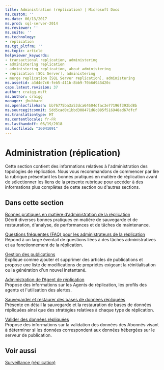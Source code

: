 ```yaml
---
title: Administration (réplication) | Microsoft Docs
ms.custom: ''
ms.date: 06/13/2017
ms.prod: sql-server-2014
ms.reviewer: ''
ms.suite: ''
ms.technology:
- replication
ms.tgt_pltfrm: ''
ms.topic: article
helpviewer_keywords:
- transactional replication, administering
- administering replication
- administering replication, about administering
- replication [SQL Server], administering
- merge replication [SQL Server replication], administering
ms.assetid: a3d4e7c6-feb5-411b-8bb9-70b6d943420c
caps.latest.revision: 37
author: craigg-msft
ms.author: craigg
manager: jhubbard
ms.openlocfilehash: bb76775ba3a53dca64604dfac3e77196f393bd8b
ms.sourcegitcommit: 5dd5cad0c1bbd308471d6c885f516948ad67dfcf
ms.translationtype: MT
ms.contentlocale: fr-FR
ms.lasthandoff: 06/19/2018
ms.locfileid: "36041091"
---
```

# <a name="administration-replication"></a>Administration (réplication)
  Cette section contient des informations relatives à l'administration des topologies de réplication. Nous vous recommandons de commencer par lire la rubrique présentant les bonnes pratiques en matière de réplication avant de sélectionner les liens de la présente rubrique pour accéder à des informations plus complètes de cette section ou d'autres sections.  
  
## <a name="in-this-section"></a>Dans cette section  
 [Bonnes pratiques en matière d’administration de la réplication](best-practices-for-replication-administration.md)  
 Décrit diverses bonnes pratiques en matière de sauvegarde et de restauration, d'analyse, de performances et de tâches de maintenance.  
  
 [Questions fréquentes (FAQ) pour les administrateurs de la réplication](frequently-asked-questions-for-replication-administrators.md)  
 Répond à un large éventail de questions liées à des tâches administratives et au fonctionnement de la réplication.  
  
 [Gestion des publications](../publish/maintain-publications.md)  
 Explique comme ajouter et supprimer des articles de publications et propose une liste de modifications de propriétés exigeant la réinitialisation ou la génération d'un nouvel instantané.  
  
 [Administration de l’Agent de réplication](../agents/replication-agent-administration.md)  
 Propose des informations sur les Agents de réplication, les profils des agents et l'utilisation des alertes.  
  
 [Sauvegarder et restaurer des bases de données répliquées](back-up-and-restore-replicated-databases.md)  
 Présente en détail la sauvegarde et la restauration de bases de données répliquées ainsi que des stratégies relatives à chaque type de réplication.  
  
 [Valider des données répliquées](../validate-replicated-data.md)  
 Propose des informations sur la validation des données des Abonnés visant à déterminer si les données correspondent aux données hébergées sur le serveur de publication.  
  
## <a name="see-also"></a>Voir aussi  
 [Surveillance &#40;réplication&#41;](../monitoring-replication.md)  
  
  